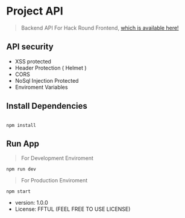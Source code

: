 # Project API

> Backend API For Hack Round Frontend, [which is available here!](https://github.com/sandeepDevJs/frontend-hack-round)

## API security

- XSS protected
- Header Protection ( Helmet )
- CORS
- NoSql Injection Protected
- Enviroment Variables

## Install Dependencies

```

npm install

```

## Run App

> For Development Enviroment

```
npm run dev

```

> For Production Enviroment

```
npm start

```

- version: 1.0.0
- License: FFTUL (FEEL FREE TO USE LICENSE)
